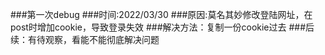 ###第一次debug
###时间:2022/03/30
###原因:莫名其妙修改登陆网址，在post时增加cookie，导致登录失效
###解决方法：复制一份cookie过去
###后续：有待观察，看能不能彻底解决问题

